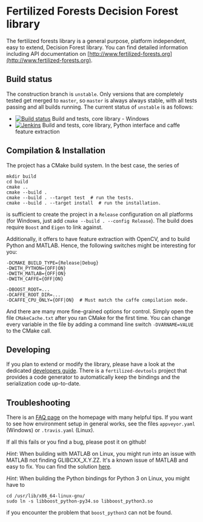 # Fertilized Forests Decision Forest library

The fertilized forests library is a general purpose, platform independent, easy
to extend, Decision Forest library. You can find detailed information including
API documentation on [http://www.fertilized-forests.org](http://www.fertilized-forests.org).

## Build status

The construction branch is `unstable`. Only versions that are completely tested
get merged to `master`, so `master` is always always stable, with all tests
passing and all builds running. The current status of `unstable` is as follows:

* [![Build status](https://ci.appveyor.com/api/projects/status/ypw6pxe1sp26hv62?svg=true)](https://ci.appveyor.com/project/ChrislS/fertilized-forests) Build and tests, core library - Windows
* [![Jenkins](https://img.shields.io/jenkins/s/http/www.christophlassner.de/jenkins/fertilized-continuous-release-caffe.svg)]() Build and tests, core library, Python interface and caffe feature extraction

## Compilation & Installation

The project has a CMake build system. In the best case, the series of

    mkdir build
    cd build
    cmake ..
    cmake --build .
    cmake --build . --target test  # run the tests.
    cmake --build . --target install  # run the installation.

is sufficient to create the project in a `Release` configuration on all
platforms (for Windows, just add `cmake --build . --config Release`).
The build does require `Boost` and `Eigen` to link against.

Additionally, it offers to have feature extraction with OpenCV, and
to build Python and MATLAB. Hence, the following switches might be
interesting for you:

    -DCMAKE_BUILD_TYPE={Release|Debug}
    -DWITH_PYTHON={OFF|ON}
    -DWITH_MATLAB={OFF|ON}
    -DWITH_CAFFE={OFF|ON}

    -DBOOST_ROOT=...
    -DCAFFE_ROOT_DIR=...
    -DCAFFE_CPU_ONLY={OFF|ON}  # Must match the caffe compilation mode.

And there are many more fine-grained options for control. Simply open the
file `CMakeCache.txt` after you ran CMake for the first time. You can change
every variable in the file by adding a command line switch `-DVARNAME=VALUE`
to the CMake call.

## Developing

If you plan to extend or modify the library, please have a look at the
dedicated [developers guide](http://www.multimedia-computing.de/fertilized/pages/developers-guide.html).
There is a `fertilized-devtools` project that provides a code generator to
automatically keep the bindings and the serialization code up-to-date.

## Troubleshooting

There is an [FAQ page](http://www.multimedia-computing.de/fertilized/pages/faq-troubleshooting.html)
on the homepage with many helpful tips. If you want to see how
environment setup in general works, see the files `appveyor.yaml` (Windows) or
`.travis.yaml` (Linux).

If all this fails or you find a bug, please post it on github!

_Hint_: When building with MATLAB on Linux, you might run into an issue with
MATLAB not finding GLIBCXX_X.Y.ZZ. It's a known issue of MATLAB and easy to fix.
You can find the solution [here](https://fantasticzr.wordpress.com/2013/05/29/matlab-error-libstdc-so-version-glibcxx_3-4-15-not-found/).

_Hint_: When building the Python bindings for Python 3 on Linux, you might
have to

    cd /usr/lib/x86_64-linux-gnu/
    sudo ln -s libboost_python-py34.so libboost_python3.so

if you encounter the problem that `boost_python3` can not be found.
